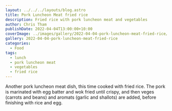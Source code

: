 ```yaml
---
layout: ../../../layouts/blog.astro
title: Pork Luncheon Meat fried rice
description: Fried rice with pork luncheon meat and vegetables
author: Chris Tham
publishDate: 2022-04-04T13:00:00+10:00
coverImage: ../images/gallery/2022-04-04-pork-luncheon-meat-fried-rice/Pork luncheon meat fried rice (3).jpeg
gallery: 2022-04-04-pork-luncheon-meat-fried-rice
categories:
  - Food
tags:
  - lunch
  - pork luncheon meat
  - vegetables
  - fried rice
---
```


Another pork luncheon meat dish, this time cooked with fried rice. The pork
is marinated with egg batter and wok fried until crispy, and then veges
(carrots and beans) and aromats (garlic and shallots) are added, before
finishing with rice and egg.
